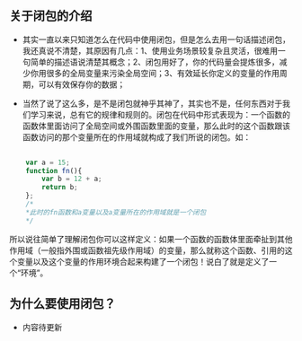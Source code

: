 ## 关于闭包的介绍

* 其实一直以来只知道怎么在代码中使用闭包，但是怎么去用一句话描述闭包，我还真说不清楚，其原因有几点：1、使用业务场景较复杂且灵活，很难用一句简单的描述语说清楚其概念；2、闭包用好了，你的代码量会提炼很多，减少你用很多的全局变量来污染全局空间；3、有效延长你定义的变量的作用周期，可以有效保存你的数据；

* 当然了说了这么多，是不是闭包就神乎其神了，其实也不是，任何东西对于我们学习来说，总有它的规律和规则的。闭包在代码中形式表现为：一个函数的函数体里面访问了全局空间或外围函数里面的变量，那么此时的这个函数跟该函数访问的那个变量所在的作用域就构成了我们所说的闭包。如：

``` javascript
	
	var a = 15;
	function fn(){
		var b = 12 + a;
		return b;
	};
	/*
	*此时的fn函数和a变量以及a变量所在的作用域就是一个闭包
	*/

```

所以说往简单了理解闭包你可以这样定义：如果一个函数的函数体里面牵扯到其他作用域（一般指外围或函数祖先级作用域）的变量，那么就称这个函数、引用的这个变量以及这个变量的作用环境合起来构建了一个闭包！说白了就是定义了一个“环境”。

## 为什么要使用闭包？

* 内容待更新